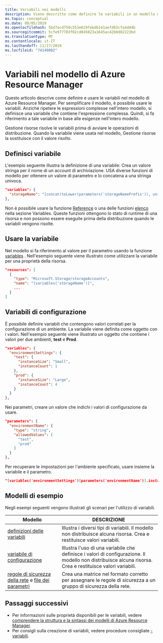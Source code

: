 ```yaml
---
title: Variabili nei modelli
description: Viene descritto come definire le variabili in un modello di Azure Resource Manager.
ms.topic: conceptual
ms.date: 09/05/2019
ms.openlocfilehash: 5bd7acd759c553e629febdb141aefd63cfa4dd4b
ms.sourcegitcommit: 5cfe977783f02cd045023a1645ac42b8d82223bd
ms.translationtype: MT
ms.contentlocale: it-IT
ms.lasthandoff: 11/17/2019
ms.locfileid: "74149082"
---
```

# <a name="variables-in-azure-resource-manager-template"></a>Variabili nel modello di Azure Resource Manager

Questo articolo descrive come definire e usare le variabili nel modello di Azure Resource Manager. Per semplificare il modello, è possibile usare le variabili. Anziché ripetere le espressioni complesse nell'intero modello, si definisce una variabile che contiene l'espressione complessa. Quindi, si fa riferimento a tale variabile in base alle esigenze nell'intero modello.

Gestione risorse risolve le variabili prima di avviare le operazioni di distribuzione. Quando la variabile viene usata nel modello, Gestione risorse la sostituisce con il valore risolto.

## <a name="define-variable"></a>Definisci variabile

L'esempio seguente illustra la definizione di una variabile: Crea un valore stringa per il nome di un account di archiviazione. USA diverse funzioni di modello per ottenere un valore di parametro e lo concatena a una stringa univoca.

```json
"variables": {
  "storageName": "[concat(toLower(parameters('storageNamePrefix')), uniqueString(resourceGroup().id))]"
},
```

Non è possibile usare la funzione [Reference](resource-group-template-functions-resource.md#reference) o una delle funzioni [elenco](resource-group-template-functions-resource.md#list) nella sezione Variables. Queste funzioni ottengono lo stato di runtime di una risorsa e non possono essere eseguite prima della distribuzione quando le variabili vengono risolte.

## <a name="use-variable"></a>Usare la variabile

Nel modello si fa riferimento al valore per il parametro usando la funzione [variables](resource-group-template-functions-deployment.md#variables) . Nell'esempio seguente viene illustrato come utilizzare la variabile per una proprietà della risorsa.

```json
"resources": [
  {
    "type": "Microsoft.Storage/storageAccounts",
    "name": "[variables('storageName')]",
    ...
  }
]
```

## <a name="configuration-variables"></a>Variabili di configurazione

È possibile definire variabili che contengono valori correlati per la configurazione di un ambiente. La variabile viene definita come oggetto con i valori. Nell'esempio seguente viene illustrato un oggetto che contiene i valori per due ambienti, **test** e **Prod**.

```json
"variables": {
  "environmentSettings": {
    "test": {
      "instanceSize": "Small",
      "instanceCount": 1
    },
    "prod": {
      "instanceSize": "Large",
      "instanceCount": 4
    }
  }
},
```

Nei parametri, creare un valore che indichi i valori di configurazione da usare.

```json
"parameters": {
  "environmentName": {
    "type": "string",
    "allowedValues": [
      "test",
      "prod"
    ]
  }
},
```

Per recuperare le impostazioni per l'ambiente specificato, usare insieme la variabile e il parametro.

```json
"[variables('environmentSettings')[parameters('environmentName')].instanceSize]"
```

## <a name="example-templates"></a>Modelli di esempio

Negli esempi seguenti vengono illustrati gli scenari per l'utilizzo di variabili.

|Modello  |DESCRIZIONE  |
|---------|---------|
| [definizioni delle variabili](https://github.com/Azure/azure-docs-json-samples/blob/master/azure-resource-manager/variables.json) | Illustra i diversi tipi di variabili. Il modello non distribuisce alcuna risorsa. Crea e restituisce valori variabili. |
| [variabile di configurazione](https://github.com/Azure/azure-docs-json-samples/blob/master/azure-resource-manager/variablesconfigurations.json) | Illustra l'uso di una variabile che definisce i valori di configurazione. Il modello non distribuisce alcuna risorsa. Crea e restituisce valori variabili. |
| [regole di sicurezza della rete](https://github.com/Azure/azure-docs-json-samples/blob/master/azure-resource-manager/multipleinstance/multiplesecurityrules.json) e [file dei parametri](https://github.com/Azure/azure-docs-json-samples/blob/master/azure-resource-manager/multipleinstance/multiplesecurityrules.parameters.json) | Crea una matrice nel formato corretto per assegnare le regole di sicurezza a un gruppo di sicurezza della rete. |

## <a name="next-steps"></a>Passaggi successivi

* Per informazioni sulle proprietà disponibili per le variabili, vedere [comprendere la struttura e la sintassi dei modelli di Azure Resource Manager](resource-group-authoring-templates.md).
* Per consigli sulla creazione di variabili, vedere procedure consigliate [-variabili](template-best-practices.md#variables).
